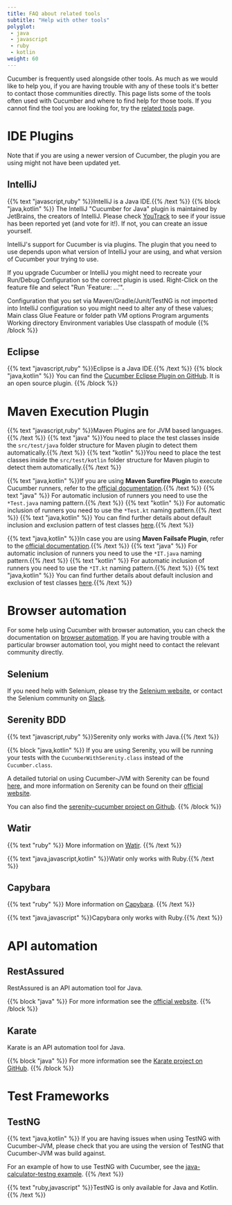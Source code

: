 ```yaml
---
title: FAQ about related tools
subtitle: "Help with other tools"
polyglot:
 - java
 - javascript
 - ruby
 - kotlin
weight: 60
---
```


Cucumber is frequently used alongside other tools. As much as we would like to help you, if you are having trouble with any of these tools it's better to contact those communities directly.
This page lists some of the tools often used with Cucumber and where to find help for those tools.
If you cannot find the tool you are looking for, try the [related tools](/docs/tools/related-tools) page.

# IDE Plugins
Note that if you are using a newer version of Cucumber, the plugin you are using might not have been updated yet.

## IntelliJ
{{% text "javascript,ruby" %}}IntelliJ is a Java IDE.{{% /text %}}
{{% block "java,kotlin" %}}
The IntelliJ "Cucumber for Java" plugin is maintained by JetBrains, the creators of IntelliJ. Please check [YouTrack](https://youtrack.jetbrains.com) to see if your issue has been reported yet (and vote for it!).
If not, you can create an issue yourself.

IntelliJ's support for Cucumber is via plugins. The plugin that you need to use depends upon what version of IntelliJ your are using, and what version of Cucumber your trying to use.

If you upgrade Cucumber or IntelliJ you might need to recreate your Run/Debug Configuration so the correct plugin is used. Right-Click on the feature file and select "Run 'Feature: ...'".

Configuration that you set via Maven/Gradle/Junit/TestNG is not imported into IntelliJ configuration so you might need to alter any of these values;
Main class
Glue
Feature or folder path
VM options
Program arguments
Working directory
Environment variables
Use classpath of module
{{% /block %}}

## Eclipse
{{% text "javascript,ruby" %}}Eclipse is a Java IDE.{{% /text %}}
{{% block "java,kotlin" %}}
You can find the [Cucumber Eclipse Plugin on GitHub](https://github.com/cucumber/cucumber-eclipse). It is an open source plugin.
{{% /block %}}

# Maven Execution Plugin
{{% text "javascript,ruby" %}}Maven Plugins are for JVM based languages.{{% /text %}}
{{% text "java" %}}You need to place the test classes inside the `src/test/java` folder structure for Maven plugin to detect them automatically.{{% /text %}}
{{% text "kotlin" %}}You need to place the test classes inside the `src/test/kotlin` folder structure for Maven plugin to detect them automatically.{{% /text %}}

{{% text "java,kotlin" %}}If you are using **Maven Surefire Plugin** to execute Cucumber runners, refer to the [official documentation](https://maven.apache.org/surefire/maven-surefire-plugin/examples/cucumber.html).{{% /text %}}
{{% text "java" %}} For automatic inclusion of runners you need to use the `*Test.java` naming pattern.{{% /text %}} 
{{% text "kotlin" %}} For automatic inclusion of runners you need to use the `*Test.kt` naming pattern.{{% /text %}}
{{% text "java,kotlin" %}} You can find further details about default inclusion and exclusion pattern of test classes [here](https://maven.apache.org/surefire/maven-surefire-plugin/examples/inclusion-exclusion.html).{{% /text %}}

{{% text "java,kotlin" %}}In case you are using **Maven Failsafe Plugin**, refer to the [official documentation](https://maven.apache.org/surefire/maven-failsafe-plugin/examples/cucumber.html).{{% /text %}}
{{% text "java" %}} For automatic inclusion of runners you need to use the `*IT.java` naming pattern.{{% /text %}} 
{{% text "kotlin" %}} For automatic inclusion of runners you need to use the `*IT.kt` naming pattern.{{% /text %}}
{{% text "java,kotlin" %}} You can find further details about default inclusion and exclusion of test classes [here](https://maven.apache.org/surefire/maven-failsafe-plugin/examples/inclusion-exclusion.html).{{% /text %}}

# Browser automation
For some help using Cucumber with browser automation, you can check the documentation on [browser automation](/docs/guides/browser-automation).
If you are having trouble with a particular browser automation tool, you might need to contact the relevant community directly.

## Selenium
If you need help with Selenium, please try the [Selenium website](https://www.seleniumhq.org/), or contact the Selenium community on [Slack](https://seleniumhq.herokuapp.com/).

## Serenity BDD
{{% text "javascript,ruby" %}}Serenity only works with Java.{{% /text %}}

{{% block "java,kotlin" %}}
If you are using Serenity, you will be running your tests with the `CucumberWithSerenity.class` instead of the `Cucumber.class`.

A detailed tutorial on using Cucumber-JVM with Serenity can be found
[here](http://thucydides.info/docs/articles/an-introduction-to-serenity-bdd-with-cucumber.html), and more information on Serenity can be found on their [official website](http://serenity-bdd.info).

You can also find the [serenity-cucumber project on Github](https://github.com/serenity-bdd/serenity-cucumber).
{{% /block %}}

## Watir
{{% text "ruby" %}}
More information on [Watir](http://watir.com).
{{% /text %}}

{{% text "java,javascript,kotlin" %}}Watir only works with Ruby.{{% /text %}}

## Capybara
{{% text "ruby" %}}
More information on [Capybara](https://teamcapybara.github.io/capybara/).
{{% /text %}}

{{% text "java,javascript" %}}Capybara only works with Ruby.{{% /text %}}

# API automation

## RestAssured
RestAssured is an API automation tool for Java.

{{% block "java" %}}
For more information see the [official website](http://rest-assured.io/).
{{% /block %}}

## Karate
Karate is an API automation tool for Java.

{{% block "java" %}}
For more information see the [Karate project on GitHub](https://github.com/intuit/karate).
{{% /block %}}

# Test Frameworks

## TestNG
{{% text "java,kotlin" %}}
If you are having issues when using TestNG with Cucumber-JVM, please check that you are using the version of TestNG that Cucumber-JVM was build against.

For an example of how to use TestNG with Cucumber, see the [java-calculator-testng example](https://github.com/cucumber/cucumber-jvm/tree/main/examples/java-calculator-testng).
{{% /text %}}

{{% text "ruby,javascript" %}}TestNG is only available for Java and Kotlin.{{% /text %}}
